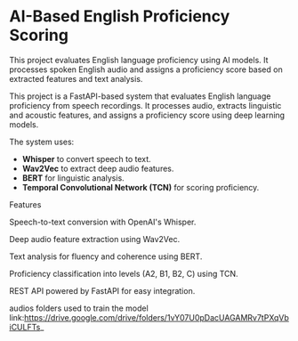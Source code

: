 # AI-Based English Proficiency Scoring

This project evaluates English language proficiency using AI models. It processes spoken English audio and assigns a proficiency score based on extracted features and text analysis. 



This project is a FastAPI-based system that evaluates English language proficiency from speech recordings. It processes audio, extracts linguistic and acoustic features, and assigns a proficiency score using deep learning models.

The system uses:
- **Whisper** to convert speech to text.
- **Wav2Vec** to extract deep audio features.
- **BERT** for linguistic analysis.
- **Temporal Convolutional Network (TCN)** for scoring proficiency.

Features

Speech-to-text conversion with OpenAI's Whisper.

Deep audio feature extraction using Wav2Vec.

Text analysis for fluency and coherence using BERT.

Proficiency classification into levels (A2, B1, B2, C) using TCN.

REST API powered by FastAPI for easy integration.


audios folders used to train the model link:https://drive.google.com/drive/folders/1vY07U0pDacUAGAMRv7tPXqVbiCULFTs_

